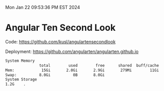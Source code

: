 Mon Jan 22 09:53:36 PM EST 2024

# Angular Ten Second Look

Code: https://github.com/kusl/angulartensecondlook

Deployment: https://github.com/angularten/angularten.github.io

```bash
System Memory
               total        used        free      shared  buff/cache   available
Mem:            15Gi       2.0Gi       2.9Gi       279Mi        11Gi        13Gi
Swap:          8.0Gi          0B       8.0Gi
System Storage
1.2G	.
```
```bash
